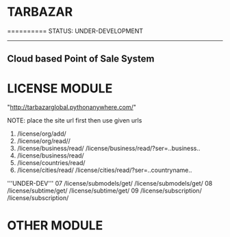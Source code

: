 # TARBAZAR
==========
STATUS: UNDER-DEVELOPMENT

--------------------------------
Cloud based Point of Sale System
--------------------------------



LICENSE MODULE
==============
"http://tarbazarglobal.pythonanywhere.com/"

NOTE: place the site url first then use given urls

01. /license/org/add/
02. /license/org/read/<username>/
03. /license/business/read/
    /license/business/read/?ser=..business..
04. /license/business/read/<name>
05. /license/countries/read/
06. /license/cities/read/
    /license/cities/read/?ser=..countryname..

'''UNDER-DEV'''
07 /license/submodels/get/
   /license/submodels/get/<name>
08 /license/subtime/get/
   /license/subtime/get/<name>
09 /license/subscription/
   /license/subscription/<name>

OTHER MODULE
============
